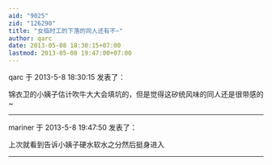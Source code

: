 ```yaml
---
aid: "9025"
zid: "126290"
title: "女临时工的下落的同人还有不~"
author: qarc
date: 2013-05-08 18:30:15+07:00
lastmod: 2013-05-08 19:47:00+07:00
---
```


qarc 于 2013-5-8 18:30:15 发表了：

锦衣卫的小姨子估计吹牛大大会填坑的，但是觉得这矽统风味的同人还是很带感的~

---

mariner 于 2013-5-8 19:47:50 发表了：

上次就看到告诉小姨子硬水软水之分然后挺身进入

---
